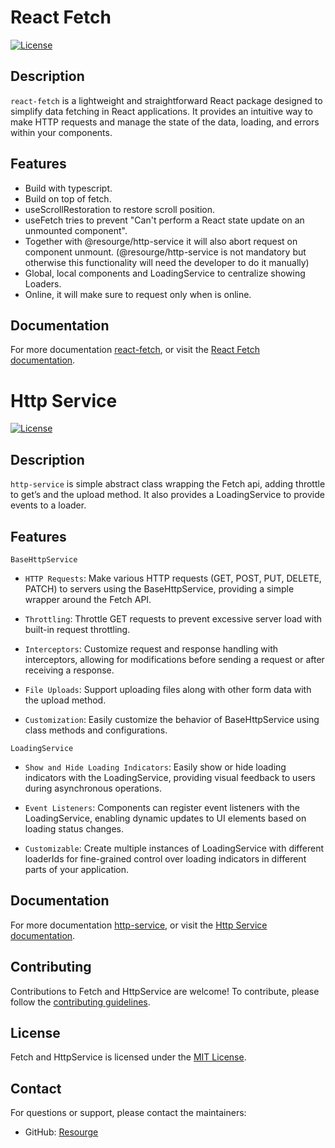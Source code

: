 # React Fetch

[![License](https://img.shields.io/badge/License-MIT-blue.svg)](LICENSE)

## Description

`react-fetch` is a lightweight and straightforward React package designed to simplify data fetching in React applications. It provides an intuitive way to make HTTP requests and manage the state of the data, loading, and errors within your components.

## Features

- Build with typescript.
- Build on top of fetch.
- useScrollRestoration to restore scroll position.
- useFetch tries to prevent "Can't perform a React state update on an unmounted component".
- Together with @resourge/http-service it will also abort request on component unmount. (@resourge/http-service is not mandatory but otherwise this functionality will need the developer to do it manually)
- Global, local components and LoadingService to centralize showing Loaders.
- Online, it will make sure to request only when is online.

## Documentation

For more documentation [react-fetch](./packages/react-fetch/README.md), or visit the [React Fetch documentation](https://resourge.vercel.app/docs/fetch/intro).


# Http Service

[![License](https://img.shields.io/badge/License-MIT-blue.svg)](LICENSE)

## Description

`http-service` is simple abstract class wrapping the Fetch api, adding throttle to get’s and the upload method. It also provides a LoadingService to provide events to a loader.

## Features

`BaseHttpService`
- `HTTP Requests`: Make various HTTP requests (GET, POST, PUT, DELETE, PATCH) to servers using the BaseHttpService, providing a simple wrapper around the Fetch API.

- `Throttling`: Throttle GET requests to prevent excessive server load with built-in request throttling.

- `Interceptors`: Customize request and response handling with interceptors, allowing for modifications before sending a request or after receiving a response.

- `File Uploads`: Support uploading files along with other form data with the upload method.

- `Customization`: Easily customize the behavior of BaseHttpService using class methods and configurations.

`LoadingService`
- `Show and Hide Loading Indicators`: Easily show or hide loading indicators with the LoadingService, providing visual feedback to users during asynchronous operations.

- `Event Listeners`: Components can register event listeners with the LoadingService, enabling dynamic updates to UI elements based on loading status changes.

- `Customizable`: Create multiple instances of LoadingService with different loaderIds for fine-grained control over loading indicators in different parts of your application.

## Documentation

For more documentation [http-service](./packages/http-service/README.md), or visit the [Http Service documentation](https://resourge.vercel.app/docs/fetch/http-service).

## Contributing

Contributions to Fetch and HttpService are welcome! To contribute, please follow the [contributing guidelines](CONTRIBUTING.md).

## License

Fetch and HttpService is licensed under the [MIT License](LICENSE).

## Contact

For questions or support, please contact the maintainers:
- GitHub: [Resourge](https://github.com/resourge)